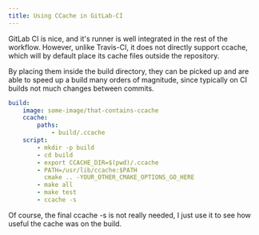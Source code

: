 ```yaml
---
title: Using CCache in GitLab-CI
---
```


GitLab CI is nice, and it's runner is well integrated in the rest of the
workflow.  However, unlike Travis-CI, it does not directly support
ccache, which will by default place its cache files outside the
repository.

By placing them inside the build directory, they can be picked up and
are able to speed up a build many orders of magnitude, since typically
on CI builds not much changes between commits.


```yaml
build:
    image: some-image/that-contains-ccache
    ccache:
        paths:
            - build/.ccache
    script:
        - mkdir -p build
        - cd build
        - export CCACHE_DIR=$(pwd)/.ccache
        - PATH=/usr/lib/ccache:$PATH
          cmake .. -YOUR_OTHER_CMAKE_OPTIONS_GO_HERE
        - make all
        - make test
        - ccache -s
```

Of course, the final ccache -s is not really needed, I just use it to
see how useful the cache was on the build.
